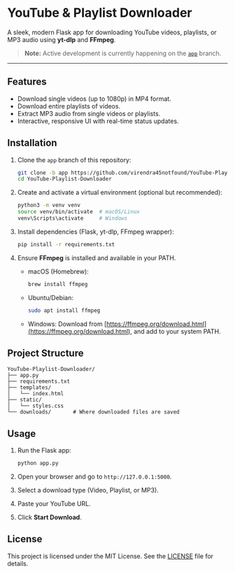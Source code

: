 # YouTube & Playlist Downloader

A sleek, modern Flask app for downloading YouTube videos, playlists, or MP3 audio using **yt-dlp** and **FFmpeg**.

> **Note:** Active development is currently happening on the [`app`](https://github.com/virendra45notfound/YouTube-Playlist-Downloader/tree/app) branch.

---

## Features

* Download single videos (up to 1080p) in MP4 format.
* Download entire playlists of videos.
* Extract MP3 audio from single videos or playlists.
* Interactive, responsive UI with real-time status updates.

## Installation

1. Clone the `app` branch of this repository:

   ```bash
   git clone -b app https://github.com/virendra45notfound/YouTube-Playlist-Downloader.git
   cd YouTube-Playlist-Downloader
   ```
2. Create and activate a virtual environment (optional but recommended):

   ```bash
   python3 -m venv venv
   source venv/bin/activate  # macOS/Linux
   venv\Scripts\activate     # Windows
   ```
3. Install dependencies (Flask, yt-dlp, FFmpeg wrapper):

   ```bash
   pip install -r requirements.txt
   ```
4. Ensure **FFmpeg** is installed and available in your PATH.

   * macOS (Homebrew):

     ```bash
     brew install ffmpeg
     ```
   * Ubuntu/Debian:

     ```bash
     sudo apt install ffmpeg
     ```
   * Windows:
     Download from [https://ffmpeg.org/download.html](https://ffmpeg.org/download.html), and add to your system PATH.

## Project Structure

```
YouTube-Playlist-Downloader/
├── app.py
├── requirements.txt
├── templates/
│   └── index.html
├── static/
│   └── styles.css   
└── downloads/       # Where downloaded files are saved
```

## Usage

1. Run the Flask app:

   ```bash
   python app.py
   ```
2. Open your browser and go to `http://127.0.0.1:5000`.
3. Select a download type (Video, Playlist, or MP3).
4. Paste your YouTube URL.
5. Click **Start Download**.


## License

This project is licensed under the MIT License. See the [LICENSE](https://opensource.org/licenses/MIT) file for details.
